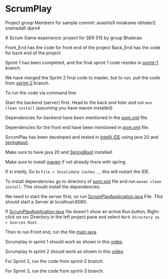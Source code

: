 # ScrumPlay

Project group Members for sample commit:
avashis9
mnakawe
nbhaler2
sramada6
djani4

A Scrum Game experience: project for SER 515 by group Bhalerao

Front_End has the code for front end of the project
Back_End has the code for back end of the project

Sprint 1 has been completed, and the final sprint 1 code resides in [sprint-1](https://github.com/avashis9/ScrumPlay/tree/sprint-1) branch.

We have merged the Sprint 2 final code to master, but to run, pull the code from [sprint-2](https://github.com/avashis9/ScrumPlay/tree/sprint-2) branch.

To run the code via command line:

Start the backend (server) first. Head to the back end foler and run  `mvn clean install` (assuming you have maven installed)

Dependencies for backend have been mentioned in the [pom.xml](https://github.com/avashis9/ScrumPlay/blob/sprint-1/Back_End/ScrumPlay/pom.xml) file.
 
Dependencies for the front end have been mentioned in [pom.xml](https://github.com/avashis9/ScrumPlay/blob/sprint-1/Front_End/pom.xml) file.

ScrumPlay has been developed and tested in [Intellij IDE](https://www.jetbrains.com/idea/download/?section=mac) using java 20 and [springboot](https://spring.io/blog/2023/08/24/spring-boot-3-1-3-available-now). 


Make sure to have java 20 and [SpringBoot](https://docs.spring.io/spring-boot/docs/1.0.2.RELEASE/reference/html/getting-started-installing-spring-boot.html) installed.

Make sure to install [maven](https://maven.apache.org/install.html) if not already there with spring.

If in intellij, Go to `File > Invalidate Caches..`, this will restart the IDE.

To install dependencies go to directory of [pom.xml](https://github.com/avashis9/ScrumPlay/blob/sprint-1/Back_End/ScrumPlay/pom.xml) file and run `maven clean install`. This should install the dependencies.

We need to start the server first, so run [ScrumPlayApplication.java](https://github.com/avashis9/ScrumPlay/tree/sprint-1/Back_End/ScrumPlay/src/main/java/com/Bhalerao/ScrumPlay) File. This should start a Server at localhost:8080.

If [ScrumPlayApplication.java](https://github.com/avashis9/ScrumPlay/tree/sprint-1/Back_End/ScrumPlay/src/main/java/com/Bhalerao/ScrumPlay) file doesn't show an active Run button, Right-click on src Directory in the left project pane and select `Mark Directory as > Sources Root`.

Then to run Front end, run the file [main.java](https://github.com/avashis9/ScrumPlay/tree/sprint-1/Front_End/src/ScrumPlay_FrontEnd).

Scrumplay in sprint 1 should work as shown in this [video](https://drive.google.com/file/d/1eZcjeuM4vbri7CjEru6Uf8k25ZwzS1gl/view?usp=drive_link)

Scrumplay in sprint 2 should work as shown in this [video](https://drive.google.com/drive/u/2/folders/1jqJFsyjVWlW3amp62euxnMEnoHehf_fU) 


For Sprint 2, run the code from sprint-2 branch.

For Sprint 3, run the code from sprint-3 branch.
